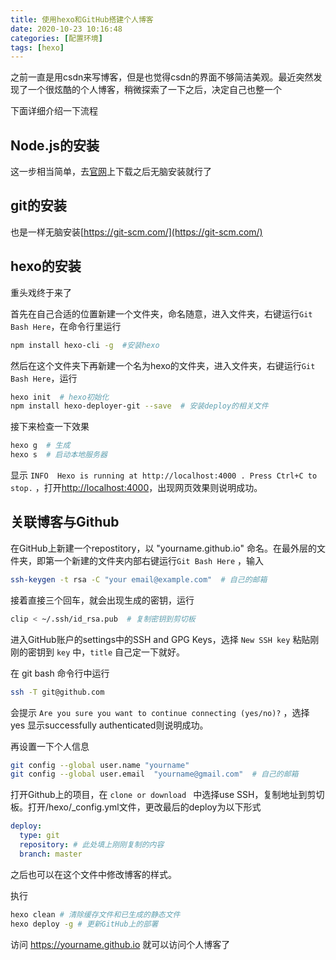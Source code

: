 ```yaml
---
title: 使用hexo和GitHub搭建个人博客
date: 2020-10-23 10:16:48
categories: [配置环境]
tags: [hexo]
---
```


之前一直是用csdn来写博客，但是也觉得csdn的界面不够简洁美观。最近突然发现了一个很炫酷的个人博客，稍微探索了一下之后，决定自己也整一个

下面详细介绍一下流程

<!--more-->

## Node.js的安装

这一步相当简单，去[官网](https://nodejs.org/zh-cn/)上下载之后无脑安装就行了

## git的安装

也是一样无脑安装[https://git-scm.com/](https://git-scm.com/)


## hexo的安装

重头戏终于来了

首先在自己合适的位置新建一个文件夹，命名随意，进入文件夹，右键运行```Git Bash Here```，在命令行里运行

```bash
npm install hexo-cli -g  #安装hexo
```

然后在这个文件夹下再新建一个名为hexo的文件夹，进入文件夹，右键运行```Git Bash Here```，运行

```bash
hexo init  # hexo初始化
npm install hexo-deployer-git --save  # 安装deploy的相关文件
```

接下来检查一下效果

```bash
hexo g  # 生成
hexo s  # 启动本地服务器
```
显示 ```INFO  Hexo is running at http://localhost:4000 . Press Ctrl+C to stop.``` ，打开[http://localhost:4000](http://localhost:4000)，出现网页效果则说明成功。

## 关联博客与Github

在GitHub上新建一个repostitory，以 "yourname.github.io" 命名。在最外层的文件夹，即第一个新建的文件夹内部右键运行```Git Bash Here``` ，输入

```bash
ssh-keygen -t rsa -C "your email@example.com"  # 自己的邮箱
```

接着直接三个回车，就会出现生成的密钥，运行

```bash
clip < ~/.ssh/id_rsa.pub  # 复制密钥到剪切板
```

进入GitHub账户的settings中的SSH and GPG Keys，选择 ```New SSH key``` 粘贴刚刚的密钥到 ```key``` 中，```title``` 自己定一下就好。

在 git bash 命令行中运行

```bash
ssh -T git@github.com 
```
会提示 ```Are you sure you want to continue connecting (yes/no)?``` ，选择 yes 显示successfully authenticated则说明成功。

再设置一下个人信息

```bash
git config --global user.name "yourname"  
git config --global user.email  "yourname@gmail.com"  # 自己的邮箱
```

打开Github上的项目，在 ```clone or download ``` 中选择use SSH，复制地址到剪切板。打开/hexo/_config.yml文件，更改最后的deploy为以下形式

```YAML
deploy:
  type: git
  repository: # 此处填上刚刚复制的内容
  branch: master
```
之后也可以在这个文件中修改博客的样式。

执行

```bash
hexo clean # 清除缓存文件和已生成的静态文件
hexo deploy -g # 更新GitHub上的部署
```
访问 https://yourname.github.io 就可以访问个人博客了